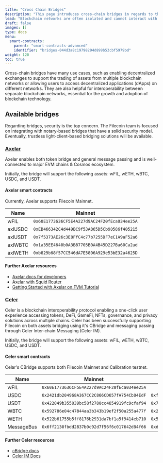 ```yaml
---
title: "Cross Chain Bridges"
description: "This page introduces cross-chain bridges in regards to the Filecoin network."
lead: "Blockchain networks are often isolated and cannot interact with each other directly, so cross-chain bridges serve as a link between them and bring interoperability between different blockchains. Bridges connect two blockchain networks, allowing users to move assets or on-chain messages from one network to another."
draft: false
images: []
type: docs
menu:
  smart-contracts:
    parent: "smart-contracts-advanced"
    identifier: "bridges-044d3a8c19798294d899b53cbf5979bd"
weight: 120
toc: true
---
```


Cross-chain bridges have many use cases, such as enabling decentralized exchanges to support the trading of assets from multiple blockchain networks or allowing users to access decentralized applications (dApps) on different networks. They are also helpful for interoperability between separate blockchain networks, essential for the growth and adoption of blockchain technology.

## Available bridges

Regarding bridges, security is the top concern. The Filecoin team is focused on integrating with notary-based bridges that have a solid security model. Eventually, trustless light-client-based bridging solutions will be available.

### [Axelar](https://axelar.network/)

Axelar enables both token bridge and general message passing and is well-connected to major EVM chains & Cosmos ecosystem.

Initially, the bridge will support the following assets: wFIL, wETH, wBTC, USDC, and USDT.

#### Axelar smart contracts

Currently, Axelar supports Filecoin Mainnet.

| Name    | Mainnet                                      |
| ------- | -------------------------------------------- |
| wFIL    | `0x60E1773636CF5E4A227d9AC24F20fEca034ee25A` |
| axlUSDC | `0xEB466342C4d449BC9f53A865D5Cb90586f405215` |
| axlUSDT | `0x7f5373AE26c3E8FfC4c77b7255DF7eC1A9aF52a6` |
| axlWBTC | `0x1a35EE4640b0A3B87705B0A4B45D227Ba60Ca2ad` |
| axlWETH | `0xb829b68f57CC546dA7E5806A929e53bE32a4625D` |

#### Further Axelar resources

- [Axelar docs for developers](https://docs.axelar.dev/dev/intro)
- [Axelar with Squid Router](https://app.squidrouter.com/ )
- [Getting Started with Axelar on FVM Tutorial](https://www.youtube.com/watch?v=L7cw5FhxW4s)

### [Celer](https://cbridge.celer.network/1/314)

Celer is a blockchain interoperability protocol enabling a one-click user experience accessing tokens, DeFi, GameFi, NFTs, governance, and privacy solutions across multiple chains. Celer has been successfully supporting Filecoin on both assets bridging using it's CBridge and messaging passing through Celer Inter-chain Messaging (Celer IM).

Initially, the bridge will support the following assets: wFIL, wETH, wBTC, USDC, and USDT.

#### Celer smart contracts

Celar's CBridge supports both Filecoin Mainnet and Calibration testnet.

| Name       | Mainnet                                      | Calibration                                  |
| ---------- | -------------------------------------------- | -------------------------------------------- |
| wFIL       | `0x60E1773636CF5E4A227d9AC24F20fEca034ee25A` |                                              |
| USDC       | `0x2421db204968A367CC2C866CD057fA754Cb84EdF` | `0xf5C6825015280CdfD0b56903F9F8B5A2233476F5` |
| USDT       | `0x422849b355039bc58f2780cc4854919fc9cfaf94` | `0x7d43AABC515C356145049227CeE54B608342c0ad` |
| WBTC       | `0x592786e04c47844aa3b343b19ef2f50a255a477f` | `0x265B25e22bcd7f10a5bD6E6410F10537Cc7567e8` |
| WETH       | `0x522b61755b5ff8176b2931da7bf1a5f9414eb710` | `0x5471ea8f739dd37E9B81Be9c5c77754D8AA953E4` |
| MessageBus | `0x6ff2130fbdd2837b0c92d7f56f6c017642d84f66` | `0xd5818D039A702DdccfD11A900A40B3dc6DA03CEc` |

#### Further Celer resources

- [cBridge docs](https://cbridge-docs.celer.network/)
- [Celer IM Docs](https://im-docs.celer.network/developer/celer-im-overview)
